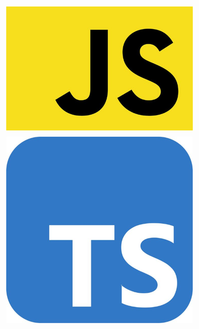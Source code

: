 ![JavaScript](https://raw.githubusercontent.com/InsHomePgup/pic_go_img/main/blog/JS.jpg)

![TypeScript](https://raw.githubusercontent.com/InsHomePgup/pic_go_img/main/blog/ts.jpg)